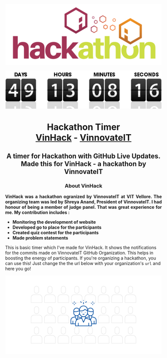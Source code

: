 ![hackathon](./hack.png)
<p align="center"><img src="./countdown.gif"/></p>

<p align="center">
<h1 align="center"> Hackathon Timer<br>
<a href="">VinHack</a> - <a href="">VinnovateIT</a></h1>
<h2 align="center"> A timer for Hackathon with GitHub Live Updates.<br> Made this for VinHack - a hackathon by VinnovateIT</h2>

<h3 align="center">About VinHack</h3>

<strong><p align="justify">VinHack was a hackathon ogranized by VinnovateIT at VIT Vellore. The organizing team was led by Shreya Anand, President of VinnovateIT. I had honour of being a member of judge panel. That was great experience for me. My contribution includes :
  
  <ul>
  <li>Monitoring the development of website</li>
  <li>Developed go to place for the participants</li>
  <li>Created quiz contest for the participants</li>
  <li>Made problem statements</li>
  </ul>
</p></strong>

This is basic timer which I've made for VinHack. It shows the notifications for the commits made on VinnovateIT GitHub Organization. This helps in boosting the energy of participants. If you're organizing a hackathon, you can use this! Just change the the url below with your organization's `url` and here you go!

![grid-vinhack](./images/hackuser.png)
